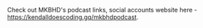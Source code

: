 Check out MKBHD's podcast links, social accounts website here - https://kendalldoescoding.gq/mkbhdpodcast.
